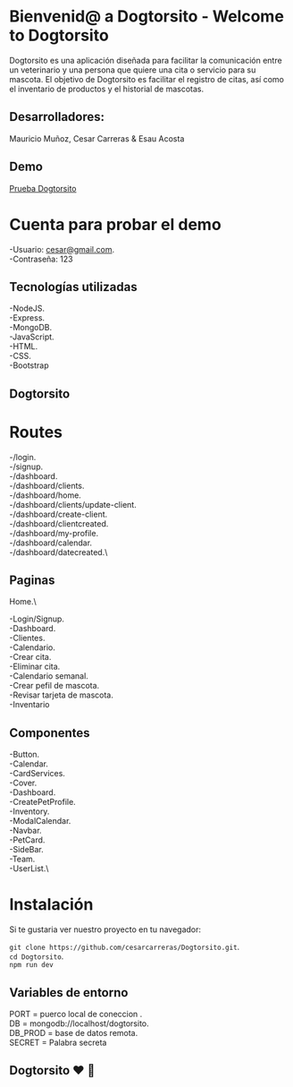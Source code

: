 # Bienvenid@ a Dogtorsito - Welcome to Dogtorsito

Dogtorsito es una aplicación diseñada para facilitar la comunicación entre un veterinario y una persona que quiere una cita o servicio para su mascota.
El objetivo de Dogtorsito es facilitar el registro de citas, así como el inventario de productos y el historial de mascotas.

## Desarrolladores:

Mauricio Muñoz, Cesar Carreras & Esau Acosta

## Demo

[Prueba Dogtorsito](https://dogtorsito.herokuapp.com/)


# Cuenta para probar el demo

-Usuario: cesar@gmail.com.\
-Contraseña: 123

## Tecnologías utilizadas
-NodeJS.\
-Express.\
-MongoDB.\
-JavaScript.\
-HTML.\
-CSS.\
-Bootstrap

## Dogtorsito

# Routes
-/login.\
-/signup.\
-/dashboard.\
-/dashboard/clients.\
-/dashboard/home.\
-/dashboard/clients/update-client.\
-/dashboard/create-client.\
-/dashboard/clientcreated.\
-/dashboard/my-profile.\
-/dashboard/calendar.\
-/dashboard/datecreated.\

## Paginas

Home.\

-Login/Signup.\
-Dashboard.\
-Clientes.\
-Calendario.\
  -Crear cita.\
  -Eliminar cita.\
  -Calendario semanal.\
-Crear pefil de mascota.\
  -Revisar tarjeta de mascota.\
-Inventario

## Componentes
-Button.\
-Calendar.\
-CardServices.\
-Cover.\
-Dashboard.\
-CreatePetProfile.\
-Inventory.\
-ModalCalendar.\
-Navbar.\
-PetCard.\
-SideBar.\
-Team.\
-UserList.\

# Instalación
Si te gustaria ver nuestro proyecto en tu navegador:

`git clone https://github.com/cesarcarreras/Dogtorsito.git`.\
`cd Dogtorsito`.\
`npm run dev`


## Variables de entorno
PORT = puerco local de coneccion .\
DB = mongodb://localhost/dogtorsito.\
DB_PROD = base de datos remota.\
SECRET = Palabra secreta

## Dogtorsito :heart: :dog:








